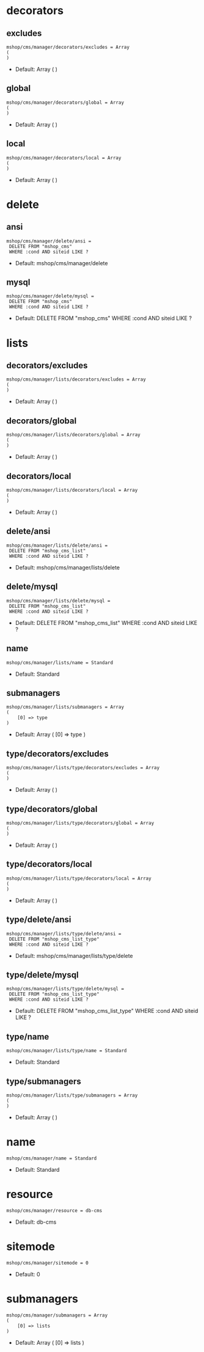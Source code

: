 
# decorators
## excludes

```
mshop/cms/manager/decorators/excludes = Array
(
)
```

* Default: Array
(
)



## global

```
mshop/cms/manager/decorators/global = Array
(
)
```

* Default: Array
(
)



## local

```
mshop/cms/manager/decorators/local = Array
(
)
```

* Default: Array
(
)



# delete
## ansi

```
mshop/cms/manager/delete/ansi = 
 DELETE FROM "mshop_cms"
 WHERE :cond AND siteid LIKE ?
```

* Default: mshop/cms/manager/delete


## mysql

```
mshop/cms/manager/delete/mysql = 
 DELETE FROM "mshop_cms"
 WHERE :cond AND siteid LIKE ?
```

* Default: 
 DELETE FROM "mshop_cms"
 WHERE :cond AND siteid LIKE ?



# lists
## decorators/excludes

```
mshop/cms/manager/lists/decorators/excludes = Array
(
)
```

* Default: Array
(
)



## decorators/global

```
mshop/cms/manager/lists/decorators/global = Array
(
)
```

* Default: Array
(
)



## decorators/local

```
mshop/cms/manager/lists/decorators/local = Array
(
)
```

* Default: Array
(
)



## delete/ansi

```
mshop/cms/manager/lists/delete/ansi = 
 DELETE FROM "mshop_cms_list"
 WHERE :cond AND siteid LIKE ?
```

* Default: mshop/cms/manager/lists/delete


## delete/mysql

```
mshop/cms/manager/lists/delete/mysql = 
 DELETE FROM "mshop_cms_list"
 WHERE :cond AND siteid LIKE ?
```

* Default: 
 DELETE FROM "mshop_cms_list"
 WHERE :cond AND siteid LIKE ?



## name

```
mshop/cms/manager/lists/name = Standard
```

* Default: Standard


## submanagers

```
mshop/cms/manager/lists/submanagers = Array
(
    [0] => type
)
```

* Default: Array
(
    [0] => type
)



## type/decorators/excludes

```
mshop/cms/manager/lists/type/decorators/excludes = Array
(
)
```

* Default: Array
(
)



## type/decorators/global

```
mshop/cms/manager/lists/type/decorators/global = Array
(
)
```

* Default: Array
(
)



## type/decorators/local

```
mshop/cms/manager/lists/type/decorators/local = Array
(
)
```

* Default: Array
(
)



## type/delete/ansi

```
mshop/cms/manager/lists/type/delete/ansi = 
 DELETE FROM "mshop_cms_list_type"
 WHERE :cond AND siteid LIKE ?
```

* Default: mshop/cms/manager/lists/type/delete


## type/delete/mysql

```
mshop/cms/manager/lists/type/delete/mysql = 
 DELETE FROM "mshop_cms_list_type"
 WHERE :cond AND siteid LIKE ?
```

* Default: 
 DELETE FROM "mshop_cms_list_type"
 WHERE :cond AND siteid LIKE ?



## type/name

```
mshop/cms/manager/lists/type/name = Standard
```

* Default: Standard


## type/submanagers

```
mshop/cms/manager/lists/type/submanagers = Array
(
)
```

* Default: Array
(
)



# name

```
mshop/cms/manager/name = Standard
```

* Default: Standard


# resource

```
mshop/cms/manager/resource = db-cms
```

* Default: db-cms


# sitemode

```
mshop/cms/manager/sitemode = 0
```

* Default: 0


# submanagers

```
mshop/cms/manager/submanagers = Array
(
    [0] => lists
)
```

* Default: Array
(
    [0] => lists
)

